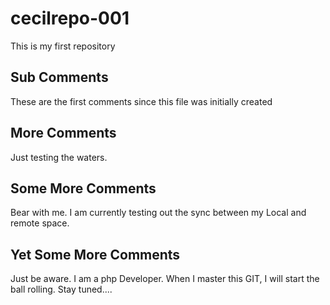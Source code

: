 # cecilrepo-001
This is my first repository

## Sub Comments
These are  the first comments since this file was initially created

## More Comments
Just testing the waters.

## Some More Comments
Bear with me. I am currently testing out the sync between my Local and remote space.

## Yet Some More Comments
Just be aware. I am a php Developer. When I master this GIT, I will start the ball rolling. Stay tuned....
